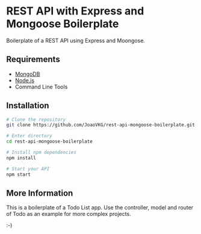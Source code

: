 # REST API with Express and Mongoose Boilerplate

Boilerplate of a REST API using Express and Moongose.

## Requirements
  - [MongoDB](https://www.mongodb.org/downloads)
  - [Node.js](http://nodejs.org)
  - Command Line Tools

## Installation
  ```bash
# Clone the repository
git clone https://github.com/JoaoVKG/rest-api-mongoose-boilerplate.git

# Enter directory
cd rest-api-mongoose-boilerplate

# Install npm dependencies
npm install

# Start your API
npm start
```

## More Information
This is a boilerplate of a Todo List app.
Use the controller, model and router of Todo as an example for more complex projects.

:-)